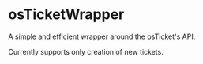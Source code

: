 # osTicketWrapper
A simple and efficient wrapper around the osTicket's API.

Currently supports only creation of new tickets.
